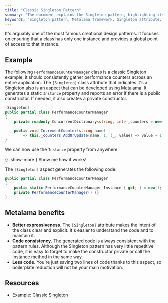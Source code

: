 ```yaml
---
title: "Classic Singleton Pattern"
summary: "The document explains the Singleton pattern, highlighting its implementation and benefits using the Metalama framework."
keywords: "Singleton pattern, Metalama framework, Singleton attribute, static Instance property, code consistency, boilerplate reduction"
---
```



It's arguably one of the most famous creational design patterns. It focuses on ensuring that a class has only one
instance and provides a global point of access to that instance.

## Example

The following `PerformanceCounterManager` class is a classic Singleton example; it should consistently gather
performance counters across an entire application. The `[Singleton]` class attribute that indicates it's a Singleton
also is an aspect that can
be [developed using Metalama](https://doc.metalama.net/examples/singleton/singleton-1#aspect-implementation).
It generates a static `Instance` property and reports an error if there is a public constructor. If needed, it also
creates a private constructor.

```cs
[Singleton]
public partial class PerformanceCounterManager
{
    private readonly ConcurrentDictionary<string, int> _counters = new();

    public void IncrementCounter(string name)
        => this._counters.AddOrUpdate(name, 1, (_, value) => value + 1);
}
```

We can now use the `Instance` property from anywhere.

{: .show-more }
Show me how it works!

The `[Singleton]` aspect generates the following code:

```cs
public partial class PerformanceCounterManager
{
    public static PerformanceCounterManager Instance { get; } = new();
    private PerformanceCounterManager() {}
}
```

## Metalama benefits

* **Better expressiveness**. The `[Singleton]` attribute makes the intent of the class clear and explicit. It's easier
  to understand the code and to maintain it.
* **Code consistency**. The generated code is always consistent with the pattern rules. Although the Singleton pattern
  has very little repetitive code, it is easy to forget to make the constructor private or call the Instance method in
  the same way.
* **Less code**. You're just saving two lines of code thanks to this aspect, so boilerplate reduction will not be your
  main motivation.

## Resources

* Example: [Classic Singleton](https://doc.metalama.net/examples/singleton/singleton-1)


